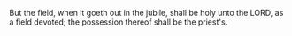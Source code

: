But the field, when it goeth out in the jubile, shall be holy unto the LORD, as a field devoted; the possession thereof shall be the priest's.
